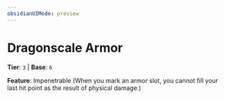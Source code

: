 ```yaml
---
obsidianUIMode: preview
---
```

# Dragonscale Armor

**Tier**: `3` | **Base**: `6`

**Feature**: Impenetrable (When you mark an armor slot, you cannot fill your last hit point as the result of physical damage.)